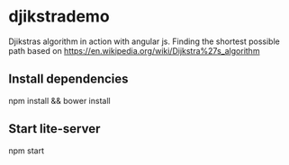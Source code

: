 # djikstrademo

Djikstras algorithm in action with angular js.
Finding the shortest possible path based on https://en.wikipedia.org/wiki/Dijkstra%27s_algorithm

## Install dependencies
npm install && bower install

## Start lite-server
npm start
